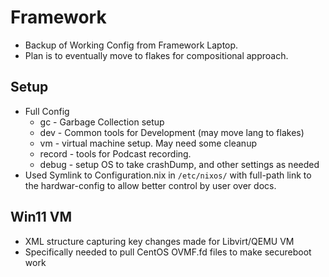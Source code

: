 # Framework
- Backup of Working Config from Framework Laptop. 
- Plan is to eventually move to flakes for compositional approach. 

## Setup
- Full Config
    - gc - Garbage Collection setup
    - dev - Common tools for Development (may move lang to flakes)
    - vm - virtual machine setup. May need some cleanup
    - record - tools for Podcast recording.
    - debug - setup OS to take crashDump, and other settings as needed
- Used Symlink to Configuration.nix in `/etc/nixos/` with full-path link to the hardwar-config to allow better control by user over docs. 

## Win11 VM
- XML structure capturing key changes made for Libvirt/QEMU VM
- Specifically needed to pull CentOS OVMF.fd files to make secureboot work